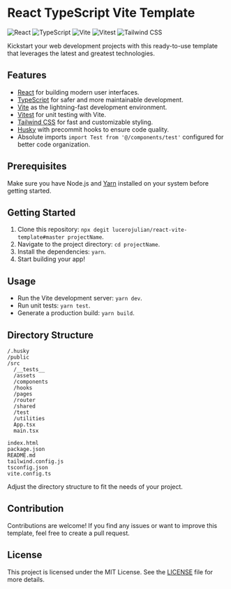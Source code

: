 # React TypeScript Vite Template

![React](https://img.shields.io/badge/React-18.2-blue)
![TypeScript](https://img.shields.io/badge/TypeScript-5.0.2-blue)
![Vite](https://img.shields.io/badge/Vite-4.4.5-brightgreen)
![Vitest](https://img.shields.io/badge/Vitest-0.34-yellow)
![Tailwind CSS](https://img.shields.io/badge/Tailwind%20CSS-3.3.3-blueviolet)

Kickstart your web development projects with this ready-to-use template that leverages the latest and greatest technologies.

## Features

- [React](https://reactjs.org/) for building modern user interfaces.
- [TypeScript](https://www.typescriptlang.org/) for safer and more maintainable development.
- [Vite](https://vitejs.dev/) as the lightning-fast development environment.
- [Vitest](https://github.com/vitejs/vitest) for unit testing with Vite.
- [Tailwind CSS](https://tailwindcss.com/) for fast and customizable styling.
- [Husky](https://typicode.github.io/husky/#/) with precommit hooks to ensure code quality.
- Absolute imports `import Test from '@/components/test'` configured for better code organization.

## Prerequisites

Make sure you have Node.js and [Yarn](https://www.npmjs.com/package/yarn) installed on your system before getting started.

## Getting Started

1. Clone this repository: `npx degit lucerojulian/react-vite-template#master projectName`.
2. Navigate to the project directory: `cd projectName`.
3. Install the dependencies: `yarn`.
4. Start building your app!

## Usage

- Run the Vite development server: `yarn dev`.
- Run unit tests: `yarn test`.
- Generate a production build: `yarn build`.

## Directory Structure

```plaintext
/.husky
/public
/src
  /__tests__
  /assets
  /components
  /hooks
  /pages
  /router
  /shared
  /test
  /utilities
  App.tsx
  main.tsx

index.html
package.json
README.md
tailwind.config.js
tsconfig.json
vite.config.ts
```

Adjust the directory structure to fit the needs of your project.

## Contribution

Contributions are welcome! If you find any issues or want to improve this template, feel free to create a pull request.

## License

This project is licensed under the MIT License. See the [LICENSE](LICENSE) file for more details.
